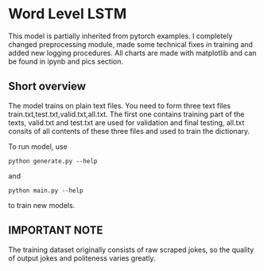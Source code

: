 # Word Level LSTM 

This model is partially inherited from pytorch examples. I completely changed preprocessing module, made some technical fixes in training and added new logging procedures. All charts are made with matplotlib and can be found in ipynb and pics section.

## Short overview

The model trains on plain text files. You need to form three text files train.txt,test.txt,valid.txt,all.txt. The first one contains training part of the texts, valid.txt and test.txt are used for validation and final testing, all.txt consits of all contents of these three files and used to train the dictionary.

To run model, use

```{bash}
python generate.py --help
```
and 
```{bash}
python main.py --help
```
to train new models.

## IMPORTANT NOTE

The training dataset originally consists of raw scraped jokes, so the quality of output jokes and politeness varies greatly.